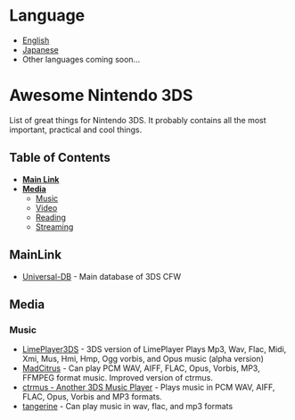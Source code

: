 # Language
- [English](https://github.com/kuragehimekurara1/Awesome-Nintendo-3DS/blob/main/README.md)
- [Japanese](https://github.com/kuragehimekurara1/Awesome-Nintendo-3DS/blob/main/README-ja.md)
- Other languages coming soon...
# Awesome Nintendo 3DS
List of great things for Nintendo 3DS. It probably contains all the most important, practical and cool things.

## Table of Contents
- **[ Main Link](-MainLink)**
- **[ Media](-media)**
	- [ Music](-music)
	- [ Video](-video)
	- [ Reading](-reading)
	- [ Streaming](-streaming)

##  MainLink
- [Universal-DB](https://db.universal-team.net) - Main database of 3DS CFW

 ##  Media
###  Music
- [LimePlayer3DS](https://github.com/oreo639/LimePlayer3DS) - 3DS version of LimePlayer
Plays Mp3, Wav, Flac, Midi, Xmi, Mus, Hmi, Hmp, Ogg vorbis, and Opus music (alpha version)
- [MadCitrus](https://github.com/Hayleia/ctrmus/releases) - Can play PCM WAV, AIFF, FLAC, Opus, Vorbis, MP3, FFMPEG format music. Improved version of ctrmus.
- [ctrmus - Another 3DS Music Player](https://github.com/deltabeard/ctrmus/releases) - Plays music in PCM WAV, AIFF, FLAC, Opus, Vorbis and MP3 formats.
- [tangerine](https://github.com/tesnos/tangerine) - Can play music in wav, flac, and mp3 formats
